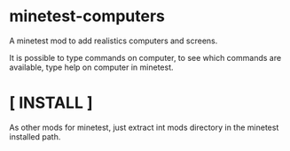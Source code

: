 minetest-computers
==================

A minetest mod to add realistics computers and screens.

It is possible to type commands on computer, to see which commands are available, type help on computer in minetest.

[ INSTALL ]
===========

As other mods for minetest, just extract int mods directory in the minetest installed path.
